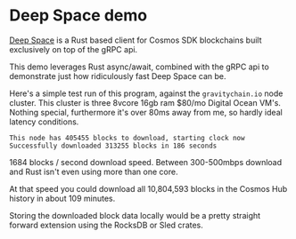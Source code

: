 # Deep Space demo

[Deep Space](https://github.com/althea-net/deep_space) is a Rust based client for Cosmos SDK blockchains built exclusively on top of the gRPC api.

This demo leverages Rust async/await, combined with the gRPC api to demonstrate just how ridiculously fast Deep Space can be.

Here's a simple test run of this program, against the `gravitychain.io` node cluster. This cluster is three 8vcore 16gb ram $80/mo Digital Ocean VM's. Nothing special, furthermore it's over 80ms away from me, so hardly ideal latency conditions.

```text
This node has 405455 blocks to download, starting clock now
Successfully downloaded 313255 blocks in 186 seconds
```

1684 blocks / second download speed. Between 300-500mbps download and Rust isn't even using more than one core.

At that speed you could download all 10,804,593 blocks in the Cosmos Hub history in about 109 minutes.

Storing the downloaded block data locally would be a pretty straight forward extension using the RocksDB or Sled crates.
